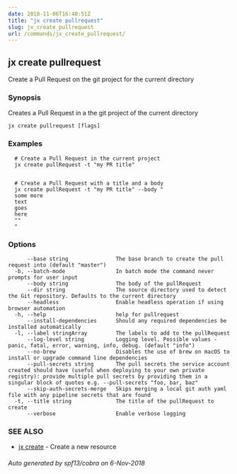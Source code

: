```yaml
---
date: 2018-11-06T16:40:51Z
title: "jx create pullrequest"
slug: jx_create_pullrequest
url: /commands/jx_create_pullrequest/
---
```

## jx create pullrequest

Create a Pull Request on the git project for the current directory

### Synopsis

Creates a Pull Request in a the git project of the current directory

```
jx create pullrequest [flags]
```

### Examples

```
  # Create a Pull Request in the current project
  jx create pullRequest -t "my PR title"
  
  
  # Create a Pull Request with a title and a body
  jx create pullRequest -t "my PR title" --body "
  some more
  text
  goes
  here
  ""
  "
```

### Options

```
      --base string               The base branch to create the pull request into (default "master")
  -b, --batch-mode                In batch mode the command never prompts for user input
      --body string               The body of the pullRequest
      --dir string                The source directory used to detect the Git repository. Defaults to the current directory
      --headless                  Enable headless operation if using browser automation
  -h, --help                      help for pullrequest
      --install-dependencies      Should any required dependencies be installed automatically
  -l, --label stringArray         The labels to add to the pullRequest
      --log-level string          Logging level. Possible values - panic, fatal, error, warning, info, debug. (default "info")
      --no-brew                   Disables the use of brew on macOS to install or upgrade command line dependencies
      --pull-secrets string       The pull secrets the service account created should have (useful when deploying to your own private registry): provide multiple pull secrets by providing them in a singular block of quotes e.g. --pull-secrets "foo, bar, baz"
      --skip-auth-secrets-merge   Skips merging a local git auth yaml file with any pipeline secrets that are found
  -t, --title string              The title of the pullRequest to create
      --verbose                   Enable verbose logging
```

### SEE ALSO

* [jx create](/commands/jx_create/)	 - Create a new resource

###### Auto generated by spf13/cobra on 6-Nov-2018

